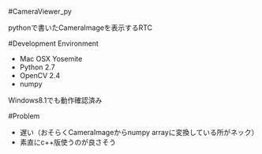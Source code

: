 #CameraViewer_py

pythonで書いたCameraImageを表示するRTC

#Development Environment
- Mac OSX Yosemite
- Python 2.7
- OpenCV 2.4
- numpy

Windows8.1でも動作確認済み

#Problem
- 遅い（おそらくCameraImageからnumpy arrayに変換している所がネック）
- 素直にc++版使うのが良さそう
